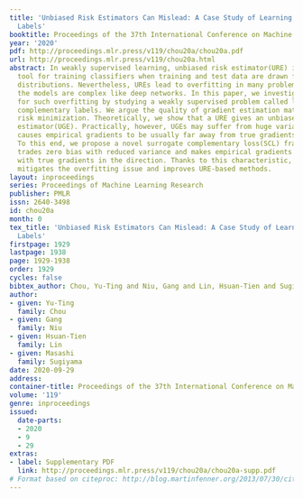 ```yaml
---
title: 'Unbiased Risk Estimators Can Mislead: A Case Study of Learning with Complementary
  Labels'
booktitle: Proceedings of the 37th International Conference on Machine Learning
year: '2020'
pdf: http://proceedings.mlr.press/v119/chou20a/chou20a.pdf
url: http://proceedings.mlr.press/v119/chou20a.html
abstract: In weakly supervised learning, unbiased risk estimator(URE) is a powerful
  tool for training classifiers when training and test data are drawn from different
  distributions. Nevertheless, UREs lead to overfitting in many problem settings when
  the models are complex like deep networks. In this paper, we investigate reasons
  for such overfitting by studying a weakly supervised problem called learning with
  complementary labels. We argue the quality of gradient estimation matters more in
  risk minimization. Theoretically, we show that a URE gives an unbiased gradient
  estimator(UGE). Practically, however, UGEs may suffer from huge variance, which
  causes empirical gradients to be usually far away from true gradients during minimization.
  To this end, we propose a novel surrogate complementary loss(SCL) framework that
  trades zero bias with reduced variance and makes empirical gradients more aligned
  with true gradients in the direction. Thanks to this characteristic, SCL successfully
  mitigates the overfitting issue and improves URE-based methods.
layout: inproceedings
series: Proceedings of Machine Learning Research
publisher: PMLR
issn: 2640-3498
id: chou20a
month: 0
tex_title: 'Unbiased Risk Estimators Can Mislead: A Case Study of Learning with Complementary
  Labels'
firstpage: 1929
lastpage: 1938
page: 1929-1938
order: 1929
cycles: false
bibtex_author: Chou, Yu-Ting and Niu, Gang and Lin, Hsuan-Tien and Sugiyama, Masashi
author:
- given: Yu-Ting
  family: Chou
- given: Gang
  family: Niu
- given: Hsuan-Tien
  family: Lin
- given: Masashi
  family: Sugiyama
date: 2020-09-29
address: 
container-title: Proceedings of the 37th International Conference on Machine Learning
volume: '119'
genre: inproceedings
issued:
  date-parts:
  - 2020
  - 9
  - 29
extras:
- label: Supplementary PDF
  link: http://proceedings.mlr.press/v119/chou20a/chou20a-supp.pdf
# Format based on citeproc: http://blog.martinfenner.org/2013/07/30/citeproc-yaml-for-bibliographies/
---
```


